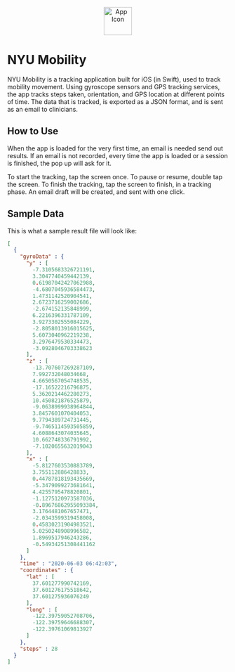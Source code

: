 <p align="center">
<img src="https://i.imgur.com/WLz38p7.png" alt="App Icon" width=64 height=64>

# NYU Mobility

NYU Mobility is a tracking application built for iOS (in Swift), used to track mobility movement. 
Using gyroscope sensors and GPS tracking services, the app tracks steps taken, orientation,
and GPS location at different points of time. The data that is tracked, is exported as a JSON
format, and is sent as an email to clinicians.

## How to Use

When the app is loaded for the very first time, an email is needed send out results.
If an email is not recorded, every time the app is loaded or a session is finished,
the pop up will ask for it.

To start the tracking, tap the screen once. To pause or resume, double tap the screen.
To finish the tracking, tap the screen to finish, in a tracking phase.
An email draft will be created, and sent with one click.

## Sample Data

This is what a sample result file will look like:

```json
[
  {
    "gyroData" : {
      "y" : [
        -7.3105683326721191,
        3.3047740459442139,
        0.61987042427062988,
        -4.6807045936584473,
        1.4731142520904541,
        2.6723716259002686,
        -2.674152135848999,
        6.2216396331787109,
        3.9273302555084229,
        -2.8058013916015625,
        5.6073040962219238,
        3.2976479530334473,
        -3.0928046703338623
      ],
      "z" : [
        -13.707607269287109,
        7.992732048034668,
        4.6650567054748535,
        -17.16522216796875,
        5.3620214462280273,
        10.450821876525879,
        -9.0638999938964844,
        3.8457601070404053,
        9.7794389724731445,
        -9.7465114593505859,
        4.6088643074035645,
        10.662748336791992,
        -7.1020655632019043
      ],
      "x" : [
        -5.8127603530883789,
        3.755112886428833,
        0.44787818193435669,
        -5.3479099273681641,
        4.4255795478820801,
        -1.1275120973587036,
        -0.89676862955093384,
        3.1764481067657471,
        -2.0343599319458008,
        0.45830231904983521,
        5.0250248908996582,
        1.8969517946243286,
        -0.54934251308441162
      ]
    },
    "time" : "2020-06-03 06:42:03",
    "coordinates" : {
      "lat" : [
        37.601277990742169,
        37.601276175518642,
        37.601275936076249
      ],
      "long" : [
        -122.39759052708706,
        -122.39759646688307,
        -122.39761069813927
      ]
    },
    "steps" : 28
  }
]

```

